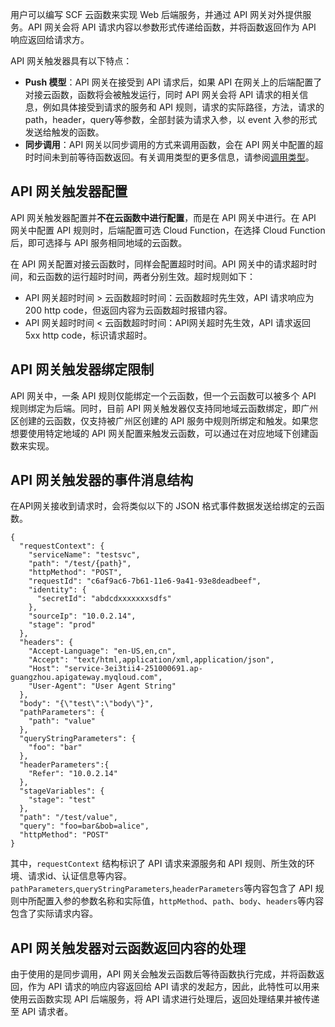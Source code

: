 用户可以编写 SCF 云函数来实现 Web 后端服务，并通过 API 网关对外提供服务。API 网关会将 API 请求内容以参数形式传递给函数，并将函数返回作为 API 响应返回给请求方。

API 网关触发器具有以下特点：

- **Push 模型**：API 网关在接受到 API 请求后，如果 API 在网关上的后端配置了对接云函数，函数将会被触发运行，同时 API 网关会将 API 请求的相关信息，例如具体接受到请求的服务和 API 规则，请求的实际路径，方法，请求的path，header，query等参数，全部封装为请求入参，以 event 入参的形式发送给触发的函数。
- **同步调用**：API 网关以同步调用的方式来调用函数，会在 API 网关中配置的超时时间未到前等待函数返回。有关调用类型的更多信息，请参阅[调用类型](/document/product/583/9694#.E8.B0.83.E7.94.A8.E7.B1.BB.E5.9E.8B)。

## API 网关触发器配置

API 网关触发器配置并**不在云函数中进行配置**，而是在 API 网关中进行。在 API 网关中配置 API 规则时，后端配置可选 Cloud Function，在选择 Cloud Function 后，即可选择与 API 服务相同地域的云函数。

在 API 网关配置对接云函数时，同样会配置超时时间。API 网关中的请求超时时间，和云函数的运行超时时间，两者分别生效。超时规则如下：
* API 网关超时时间 > 云函数超时时间：云函数超时先生效，API 请求响应为 200 http code，但返回内容为云函数超时报错内容。
* API 网关超时时间 < 云函数超时时间：API网关超时先生效，API 请求返回 5xx http code，标识请求超时。

## API 网关触发器绑定限制
 
API 网关中，一条 API 规则仅能绑定一个云函数，但一个云函数可以被多个 API 规则绑定为后端。同时，目前 API 网关触发器仅支持同地域云函数绑定，即广州区创建的云函数，仅支持被广州区创建的 API 服务中规则所绑定和触发。如果您想要使用特定地域的 API 网关配置来触发云函数，可以通过在对应地域下创建函数来实现。

## API 网关触发器的事件消息结构

在API网关接收到请求时，会将类似以下的 JSON 格式事件数据发送给绑定的云函数。

```
{
  "requestContext": {
    "serviceName": "testsvc",
    "path": "/test/{path}",
    "httpMethod": "POST",
    "requestId": "c6af9ac6-7b61-11e6-9a41-93e8deadbeef",
    "identity": {
      "secretId": "abdcdxxxxxxxsdfs"
    },
    "sourceIp": "10.0.2.14",
    "stage": "prod"
  },
  "headers": {
    "Accept-Language": "en-US,en,cn",
    "Accept": "text/html,application/xml,application/json",
    "Host": "service-3ei3tii4-251000691.ap-guangzhou.apigateway.myqloud.com",
    "User-Agent": "User Agent String"
  },
  "body": "{\"test\":\"body\"}",
  "pathParameters": {
    "path": "value"
  },
  "queryStringParameters": {
    "foo": "bar"
  },
  "headerParameters":{
    "Refer": "10.0.2.14"
  },
  "stageVariables": {
    "stage": "test"
  },
  "path": "/test/value",
  "query": "foo=bar&bob=alice",
  "httpMethod": "POST"
}
```

其中，`requestContext` 结构标识了 API 请求来源服务和 API 规则、所生效的环境、请求id、认证信息等内容。`pathParameters`,`queryStringParameters`,`headerParameters`等内容包含了 API 规则中所配置入参的参数名称和实际值，`httpMethod`、`path`、`body`、`headers`等内容包含了实际请求内容。

## API 网关触发器对云函数返回内容的处理

由于使用的是同步调用，API 网关会触发云函数后等待函数执行完成，并将函数返回，作为 API 请求的响应内容返回给 API 请求的发起方，因此，此特性可以用来使用云函数实现 API 后端服务，将 API 请求进行处理后，返回处理结果并被传递至 API 请求者。